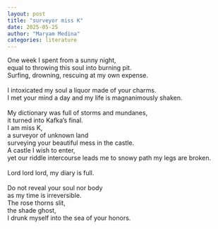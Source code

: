 ```yaml
---
layout: post
title: "surveyor miss K"
date: 2025-05-25
author: "Maryam Medina"
categories: literature
---
```



One week I spent from a sunny night,<br>
equal to throwing this soul into burning pit.<br>
Surfing, drowning, rescuing at my own expense.<br>
<br>
I intoxicated my soul a liquor made of your charms.<br>
I met your mind a day and my life is magnanimously shaken.<br>
<br>
My dictionary was full of storms and mundanes,<br>
it turned into Kafka’s final.<br>
I am miss K, <br>
a surveyor of unknown land <br>
surveying your beautiful mess in the castle.<br>
A castle I wish to enter, <br>
yet our riddle intercourse leads me to snowy path my legs are broken.<br>
<br>
Lord lord lord, my diary is full.<br>
<br>
Do not reveal your soul nor body <br>
as my time is irreversible.<br>
The rose thorns slit, <br>
the shade ghost, <br>
I drunk myself into the sea of your honors.<br>